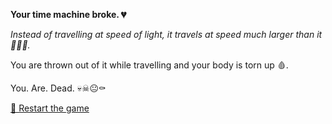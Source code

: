 **Your time machine broke. 💔**

*Instead of travelling at speed of light, it travels at speed much larger than it 🌠🌠💫.*

You are thrown out of it while travelling and your body is torn up 🩸.

You. Are. Dead.
💀☠😐⚰

[🔄 Restart the game](../../begin-journey.md) 